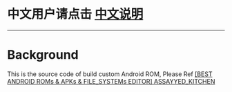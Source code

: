 # 中文用户请点击 [中文说明](README_CN.md)

---

# Background
  This is the source code of build custom Android ROM, Please Ref [[BEST ANDROID ROMs & APKs & FILE_SYSTEMs EDITOR] ASSAYYED_KITCHEN](https://forum.xda-developers.com/chef-central/android/best-android-roms-editor-assayyedkitchen-t3410545)